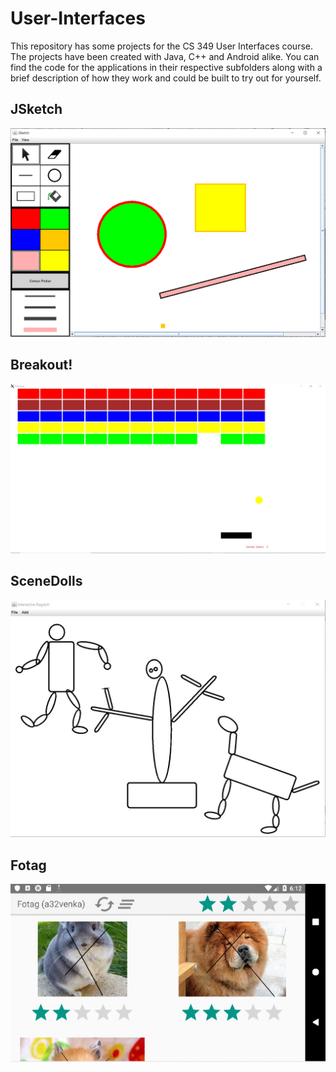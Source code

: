 # User-Interfaces
This repository has some projects for the CS 349 User Interfaces course. The projects have been created with Java, C++ and Android alike. 
You can find the code for the applications in their respective subfolders along with a brief description of how they work and could be built to try out for yourself.

## JSketch
![alt text](https://github.com/XxAdi101xX/User-Interfaces/blob/master/Jsketch/JSketch.PNG)

## Breakout!
![alt text](https://github.com/XxAdi101xX/User-Interfaces/blob/master/Breakout!/Breakout.jpg)

## SceneDolls
![alt text](https://github.com/XxAdi101xX/User-Interfaces/blob/master/SceneDolls/Interactive-Ragdoll.jpg)

## Fotag
![alt text](https://github.com/XxAdi101xX/User-Interfaces/blob/master/Fotag/Fotag.jpg)
